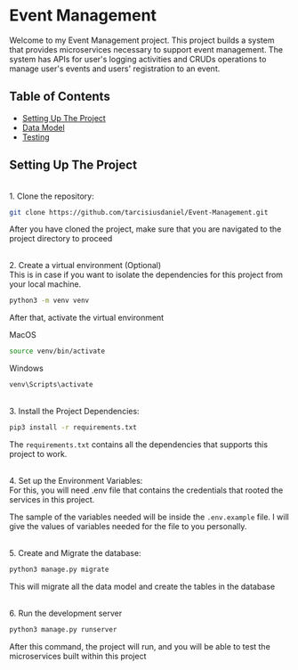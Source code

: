 # Event Management

Welcome to my Event Management project. This project builds a system that provides microservices necessary to support event management. The system has APIs for user's logging activities and CRUDs operations to manage user's events and users' registration to an event.

## Table of Contents
- [Setting Up The Project](#setting-up-the-project)
- [Data Model](#data-model)
- [Testing](#testing)

## Setting Up The Project
<br />
1. Clone the repository:
<br />

```bash
git clone https://github.com/tarcisiusdaniel/Event-Management.git
```
After you have cloned the project, make sure that you are navigated to the project directory to proceed

<br />
2. Create a virtual environment (Optional)
<br />
This is in case if you want to isolate the dependencies for this project from your local machine.
</br>

```bash
python3 -m venv venv
```

After that, activate the virtual environment
<br />

MacOS
```bash
source venv/bin/activate
```
Windows
```bash
venv\Scripts\activate
```

<br />
3. Install the Project Dependencies:

```bash
pip3 install -r requirements.txt
```
The ``requirements.txt`` contains all the dependencies that supports this project to work.

<br />
4. Set up the Environment Variables:
<br /> 
For this, you will need .env file that contains the credentials that rooted the services in this project.

The sample of the variables needed will be inside the ``.env.example`` file. 
I will give the values of variables needed for the file to you personally. 

<br />
5. Create and Migrate the database:

```bash
python3 manage.py migrate
```
This will migrate all the data model and create the tables in the database

<br />
6. Run the development server

```bash
python3 manage.py runserver
```
After this command, the project will run, and you will be able to test the microservices built within this project

